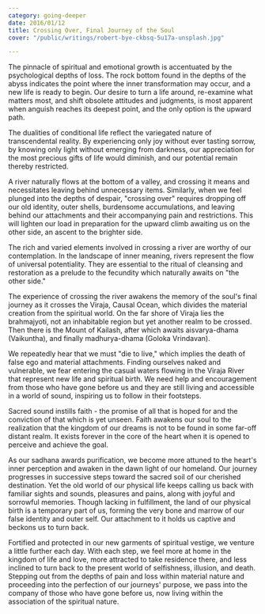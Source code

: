```yaml
---
category: going-deeper
date: 2016/01/12
title: Crossing Over, Final Journey of the Soul
cover: "/public/writings/robert-bye-ckbsq-5u17a-unsplash.jpg"

---
```

The pinnacle of spiritual and emotional growth is accentuated by the psychological depths of loss. The rock bottom found in the depths of the abyss indicates the point where the inner transformation may occur, and a new life is ready to begin. Our desire to turn a life around, re-examine what matters most, and shift obsolete attitudes and judgments, is most apparent when anguish reaches its deepest point, and the only option is the upward path.

The dualities of conditional life reflect the variegated nature of transcendental reality. By experiencing only joy without ever tasting sorrow, by knowing only light without emerging from darkness, our appreciation for the most precious gifts of life would diminish, and our potential remain thereby restricted. 

A river naturally flows at the bottom of a valley, and crossing it means and necessitates leaving behind unnecessary items. Similarly, when we feel plunged into the depths of despair, "crossing over" requires dropping off our old identity, outer shells, burdensome accumulations, and leaving behind our attachments and their accompanying pain and restrictions. This will lighten our load in preparation for the upward climb awaiting us on the other side, an ascent to the brighter side.  

The rich and varied elements involved in crossing a river are worthy of our contemplation. In the landscape of inner meaning, rivers represent the flow of universal potentiality. They are essential to the ritual of cleansing and restoration as a prelude to the fecundity which naturally awaits on "the other side."

The experience of crossing the river awakens the memory of the soul's final journey as it crosses the Viraja, Causal Ocean, which divides the material creation from the spiritual world. On the far shore of Viraja lies the brahmajyoti, not an inhabitable region but yet another realm to be crossed. Then there is the Mount of Kailash, after which awaits aisvarya-dhama (Vaikuntha), and finally madhurya-dhama (Goloka Vrindavan).

 We repeatedly hear that we must "die to live," which implies the death of false ego and material attachments. Finding ourselves naked and vulnerable, we fear entering the casual waters flowing in the Viraja River that represent new life and spiritual birth. We need help and encouragement from those who have gone before us and they are still living and accessible in a world of sound, inspiring us to follow in their footsteps.

Sacred sound instills faith - the promise of all that is hoped for and the conviction of that which is yet unseen. Faith awakens our soul to the realization that the kingdom of our dreams is not to be found in some far-off distant realm. It exists forever in the core of the heart when it is opened to perceive and achieve the goal. 

As our sadhana awards purification, we become more attuned to the heart's inner perception and awaken in the dawn light of our homeland. Our journey progresses in successive steps toward the sacred soil of our cherished destination. Yet the old world of our physical life keeps calling us back with familiar sights and sounds, pleasures and pains, along with joyful and sorrowful memories. Though lacking in fulfillment, the land of our physical birth is a temporary part of us, forming the very bone and marrow of our false identity and outer self. Our attachment to it holds us captive and beckons us to turn back.

Fortified and protected in our new garments of spiritual vestige, we venture a little further each day. With each step, we feel more at home in the kingdom of life and love, more attracted to take residence there, and less inclined to turn back to the present world of selfishness, illusion, and death. Stepping out from the depths of pain and loss within material nature and proceeding into the perfection of our journeys' purpose, we pass into the company of those who have gone before us, now living within the association of the spiritual nature.